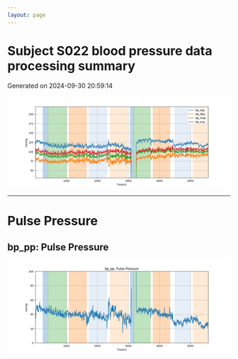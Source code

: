 ```yaml
---
layout: page
---
```



# Subject S022 blood pressure data processing summary
Generated on 2024-09-30 20:59:14

![Subject S022 blood pressure data processing summary - Overlay](images/S022_bp_features_overlay.png)

---
# Pulse Pressure

## bp_pp: Pulse Pressure
![bp_pp: Pulse Pressure](images/S022_bp_features_bp_pp.png)
